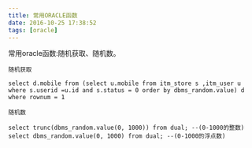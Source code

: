 ```yaml
---
title: 常用ORACLE函数
date: 2016-10-25 17:38:52
tags: [oracle]
---
```

常用oracle函数:随机获取、随机数。
<!--more-->
`随机获取`

    select d.mobile from (select u.mobile from itm_store s ,itm_user u where s.userid =u.id and s.status = 0 order by dbms_random.value) d where rownum = 1

`随机数`

    select trunc(dbms_random.value(0, 1000)) from dual; --(0-1000的整数)
    select dbms_random.value(0, 1000) from dual; --(0-1000的浮点数)


